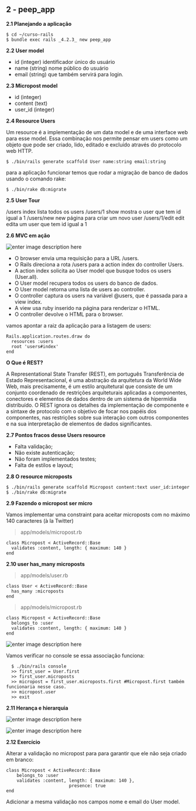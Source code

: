 2 - peep_app
-----------

**2.1 Planejando a aplicação**

    $ cd ~/curso-rails
    $ bundle exec rails _4.2.3_ new peep_app

**2.2 User model**

- id (integer) identificador único do usuário
- name (string) nome público do usuário
- email (string) que também servirá para login.

**2.3 Micropost model**

- id (integer)
- content (text)
- user_id (integer)

**2.4 Resource Users**

Um resource é a implementação de um data model e de uma interface web para esse model. Essa combinação nos permite pensar em users como um objeto que pode ser criado, lido, editado e excluído através do protocolo web HTTP.

    $ ./bin/rails generate scaffold User name:string email:string

para a aplicação funcionar temos que rodar a migração de banco de dados usando o comando rake:

    $ ./bin/rake db:migrate

**2.5 User Tour**

/users 	        index 	lista todos os users
/users/1 	        show 	mostra o user que tem id igual a 1
/users/new 	new 	        página para criar um novo user
/users/1/edit 	edit 	        edita um user que tem id igual a 1

**2.6 MVC em ação**

![enter image description here](https://softcover.s3.amazonaws.com/636/ruby_on_rails_tutorial_3rd_edition/images/figures/mvc_detailed.png)

- O browser envia uma requisição para a URL /users.
- O Rails direciona a rota /users para a action index do controller Users.
- A action index solicita ao User model que busque todos os users (User.all).
- O User model recupera todos os users do banco de dados.
- O User model retorna uma lista de users ao controller.
- O controller captura os users na variável @users, que é passada para a view index.
-  A view usa ruby  inserido na página para renderizar o HTML.
- O controller devolve o HTML para o browser.

vamos apontar a raiz da aplicação para a listagem de users:

    Rails.application.routes.draw do
      resources :users
      root 'users#index'
    end

**O Que é REST?**

A Representational State Transfer (REST), em português Transferência de Estado Representacional, é uma abstração da arquitetura da World Wide Web, mais precisamente, é um estilo arquitetural que consiste de um conjunto coordenado de restrições arquiteturais aplicadas a componentes, conectores e elementos de dados dentro de um sistema de hipermídia distribuído. O REST ignora os detalhes da implementação de componente e a sintaxe de protocolo com o objetivo de focar nos papéis dos componentes, nas restrições sobre sua interação com outros componentes e na sua interpretação de elementos de dados significantes.

**2.7 Pontos fracos desse Users resource**

- Falta validação;
- Não existe autenticação;
- Não foram implementados testes;
- Falta de estilos e layout;

**2.8 O resource microposts**

    $ ./bin/rails generate scaffold Micropost content:text user_id:integer
    $ ./bin/rake db:migrate

**2.9 Fazendo o micropost ser micro**

Vamos implementar uma constraint para aceitar microposts com no máximo 140 caracteres (à la Twitter)

> app/models/micropost.rb

    class Micropost < ActiveRecord::Base
      validates :content, length: { maximum: 140 }
    end


**2.10 user has_many microposts**

> app/models/user.rb

    class User < ActiveRecord::Base
      has_many :microposts
    end

> app/models/micropost.rb

    class Micropost < ActiveRecord::Base
      belongs_to :user
      validates :content, length: { maximum: 140 }
    end

![enter image description here](https://softcover.s3.amazonaws.com/636/ruby_on_rails_tutorial_3rd_edition/images/figures/micropost_user_association.png)

Vamos verificar no console se essa associação funciona:

      $ ./bin/rails console      
      >> first_user = User.first      
      >> first_user.microposts
      >> micropost = first_user.microposts.first #Micropost.first também funcionaria nesse caso.
      >> micropost.user
      >> exit

**2.11 Herança e hierarquia**

![enter image description here](https://softcover.s3.amazonaws.com/636/ruby_on_rails_tutorial_3rd_edition/images/figures/demo_model_inheritance.png)



![enter image description here](https://softcover.s3.amazonaws.com/636/ruby_on_rails_tutorial_3rd_edition/images/figures/demo_controller_inheritance.png)



**2.12 Exercício**

Alterar a validação no micropost para para garantir que ele não seja criado em branco:

    class Micropost < ActiveRecord::Base
        belongs_to :user
        validates :content, length: { maximum: 140 },
                            presence: true
    end

Adicionar a mesma validação nos campos nome e email do User model.


